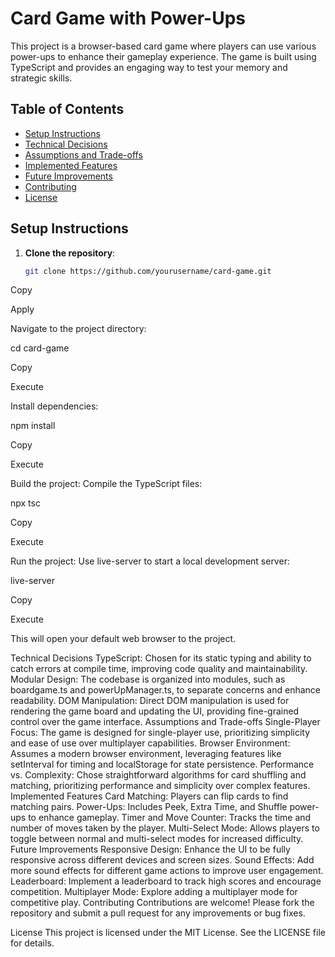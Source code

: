 # Card Game with Power-Ups

This project is a browser-based card game where players can use various power-ups to enhance their gameplay experience. The game is built using TypeScript and provides an engaging way to test your memory and strategic skills.

## Table of Contents

- [Setup Instructions](#setup-instructions)
- [Technical Decisions](#technical-decisions)
- [Assumptions and Trade-offs](#assumptions-and-trade-offs)
- [Implemented Features](#implemented-features)
- [Future Improvements](#future-improvements)
- [Contributing](#contributing)
- [License](#license)

## Setup Instructions

1. **Clone the repository**:
   ```bash
   git clone https://github.com/yourusername/card-game.git

Copy

Apply

Navigate to the project directory:

cd card-game

Copy

Execute

Install dependencies:

npm install

Copy

Execute

Build the project: Compile the TypeScript files:

npx tsc

Copy

Execute

Run the project: Use live-server to start a local development server:

live-server

Copy

Execute

This will open your default web browser to the project.

Technical Decisions
TypeScript: Chosen for its static typing and ability to catch errors at compile time, improving code quality and maintainability.
Modular Design: The codebase is organized into modules, such as boardgame.ts and powerUpManager.ts, to separate concerns and enhance readability.
DOM Manipulation: Direct DOM manipulation is used for rendering the game board and updating the UI, providing fine-grained control over the game interface.
Assumptions and Trade-offs
Single-Player Focus: The game is designed for single-player use, prioritizing simplicity and ease of use over multiplayer capabilities.
Browser Environment: Assumes a modern browser environment, leveraging features like setInterval for timing and localStorage for state persistence.
Performance vs. Complexity: Chose straightforward algorithms for card shuffling and matching, prioritizing performance and simplicity over complex features.
Implemented Features
Card Matching: Players can flip cards to find matching pairs.
Power-Ups: Includes Peek, Extra Time, and Shuffle power-ups to enhance gameplay.
Timer and Move Counter: Tracks the time and number of moves taken by the player.
Multi-Select Mode: Allows players to toggle between normal and multi-select modes for increased difficulty.
Future Improvements
Responsive Design: Enhance the UI to be fully responsive across different devices and screen sizes.
Sound Effects: Add more sound effects for different game actions to improve user engagement.
Leaderboard: Implement a leaderboard to track high scores and encourage competition.
Multiplayer Mode: Explore adding a multiplayer mode for competitive play.
Contributing
Contributions are welcome! Please fork the repository and submit a pull request for any improvements or bug fixes.

License
This project is licensed under the MIT License. See the LICENSE file for details.